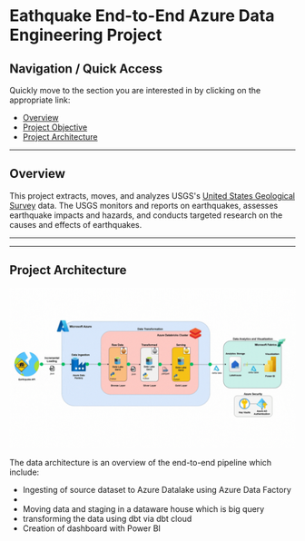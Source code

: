 # Eathquake End-to-End Azure Data Engineering Project

## Navigation / Quick Access
Quickly move to the section you are interested in by clicking on the appropriate link:
- [Overview](https://github.com/EdidiongEsu/capital_bikeshare/tree/main#overview)
- [Project Objective](https://github.com/EdidiongEsu/capital_bikeshare/tree/main#project-objective)
- [Project Architecture](https://github.com/EdidiongEsu/Databricks_earthquake/tree/main#project-architecture)

---
## Overview
This project extracts, moves, and analyzes USGS's [United States Geological Survey]([https://ride.capitalbikeshare.com](https://www.usgs.gov/programs/earthquake-hazards)) data.
The USGS monitors and reports on earthquakes, assesses earthquake impacts and hazards, and conducts targeted research on the causes and effects of earthquakes.



---





-----
## Project Architecture
![Alt text](https://github.com/EdidiongEsu/Databricks_earthquake/blob/main/img/Earthquake%20architecture.gif)

The data architecture is an overview of the end-to-end pipeline which include:
- Ingesting of source dataset to Azure Datalake using Azure Data Factory
- 
- Moving data and staging in a dataware house which is big query
- transforming the data using dbt via dbt cloud
- Creation of dashboard with Power BI
